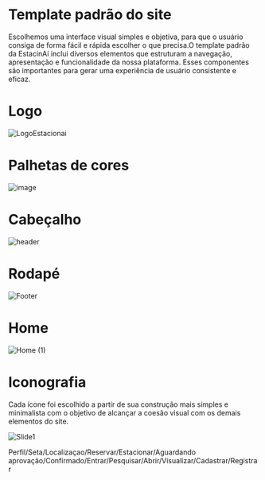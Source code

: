 # Template padrão do site

Escolhemos uma interface visual simples e objetiva, para que o usuário consiga de forma fácil e rápida escolher o que precisa.O template padrão da EstacinAí inclui diversos elementos que estruturam a navegação, apresentação e funcionalidade da nossa plataforma. Esses componentes são importantes para gerar uma experiência de usuário consistente e eficaz.

# Logo

![LogoEstacionai](https://github.com/user-attachments/assets/e79dfee7-8697-40d6-892f-92c6ae8273f4)

# Palhetas de cores

![image](https://github.com/user-attachments/assets/ffaea23c-0d65-4ace-ab25-691404c4707e)

# Cabeçalho

![header](https://github.com/user-attachments/assets/e574c260-2583-4cd3-8f37-049b02a53fd8)

# Rodapé

![Footer](https://github.com/user-attachments/assets/9e9f998b-4424-488d-919a-f7d67d6ef687)

# Home

![Home (1)](https://github.com/user-attachments/assets/1966ab71-4456-43f3-b0e4-3a86a3b5aa01)


# Iconografia

Cada ícone foi escolhido a partir de sua construção mais simples e minimalista com o objetivo de alcançar a coesão visual com os demais elementos do site.

![Slide1](https://github.com/user-attachments/assets/ba284828-caff-4a96-be98-f38fb3baf2fb)

Perfil/Seta/Localizaçao/Reservar/Estacionar/Aguardando aprovação/Confirmado/Entrar/Pesquisar/Abrir/Visualizar/Cadastrar/Registrar





